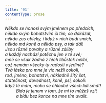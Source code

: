 ```yaml
---
title: '91'
contentType: prose
---
```


_Někdo se honosí svým jménem po předcích,  
někdo svým bohatstvím či tím, co dokázal,  
někdo zas obleky, i když v nich budí smích,  
někdo má koně a někdo psy, a tak dál!  
Jsou různé povahy a různé záliby  
a každý nachází potěchu jen v té své;  
mně se však žádná z těch libůstek nelíbí,  
což nemám všecky ty radosti v jediné?  
Tvá láska pro mne je víc nežli cokoli,  
rod, jméno, bohatství, nákladně šitý šat,  
statečnost, dovednost, koně, psi, sokoli:  
když tě mám, mohu se chloubě všech lidí smát!  
         Bída je jenom v tom, že mi to můžeš vzít  
         a bídu bez konce na mne tím uvalit._
